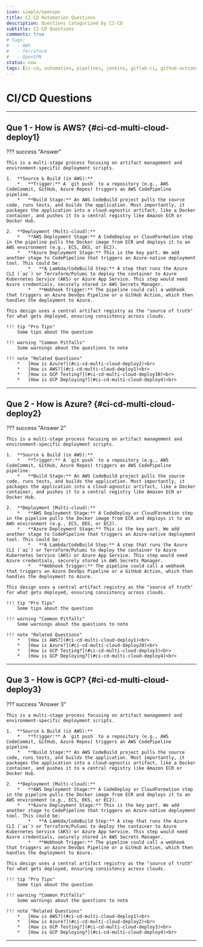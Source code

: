 ```yaml
---
icon: simple/openvpn
title: CI-CD Automation Questions
description: Questions Categorized by CI-CD
subtitle: CI-CD Questions
comments: true 
# tags:
#   - AWS
#   - Terraform
#   - OpenVPN
status: new
tags: [ci-cd, automation, pipelines, jenkins, gitlab-ci, github-actions, azure-devops, ci-cd]
---
```


<!-- # Ci Cd Automation -->

<!-- ## Question A: Placeholder Question?
Your answer goes here. -->


# CI/CD Questions

---

## Que 1 - How is AWS? {#ci-cd-multi-cloud-deploy1}

??? success "Answer"

    This is a multi-stage process focusing on artifact management and environment-specific deployment scripts.
    
    1.  **Source & Build (in AWS):**
        *   **Trigger:** A `git push` to a repository (e.g., AWS CodeCommit, GitHub, Azure Repos) triggers an AWS CodePipeline pipeline.
        *   **Build Stage:** An AWS CodeBuild project pulls the source code, runs tests, and builds the application. Most importantly, it packages the application into a cloud-agnostic artifact, like a Docker container, and pushes it to a central registry like Amazon ECR or Docker Hub.
    
    2.  **Deployment (Multi-cloud):**
        *   **AWS Deployment Stage:** A CodeDeploy or CloudFormation step in the pipeline pulls the Docker image from ECR and deploys it to an AWS environment (e.g., ECS, EKS, or EC2).
        *   **Azure Deployment Stage:** This is the key part. We add another stage to CodePipeline that triggers an Azure-native deployment tool. This could be:
            *   **A Lambda/CodeBuild Step:** A step that runs the Azure CLI (`az`) or Terraform/Pulumi to deploy the container to Azure Kubernetes Service (AKS) or Azure App Service. This step would need Azure credentials, securely stored in AWS Secrets Manager.
            *   **Webhook Trigger:** The pipeline could call a webhook that triggers an Azure DevOps Pipeline or a GitHub Action, which then handles the deployment to Azure.

    This design uses a central artifact registry as the "source of truth" for what gets deployed, ensuring consistency across clouds.

    !!! tip "Pro Tips"
        Some tips about the question

    !!! warning "Common Pitfalls"
        Some warnings about the questions to note

    !!! note "Related Questions"
        *   [How is Azure?](#ci-cd-multi-cloud-deploy2)<br>
        *   [How is AWS?](#ci-cd-multi-cloud-deploy1)<br>
        *   [How is GCP Testing?](#ci-cd-multi-cloud-deploy30)<br>
        *   [How is GCP Deploying?](#ci-cd-multi-cloud-deploy4)<br>

---

## Que 2 - How is Azure? {#ci-cd-multi-cloud-deploy2}

??? success "Answer 2"

    This is a multi-stage process focusing on artifact management and environment-specific deployment scripts.
    
    1.  **Source & Build (in AWS):**
        *   **Trigger:** A `git push` to a repository (e.g., AWS CodeCommit, GitHub, Azure Repos) triggers an AWS CodePipeline pipeline.
        *   **Build Stage:** An AWS CodeBuild project pulls the source code, runs tests, and builds the application. Most importantly, it packages the application into a cloud-agnostic artifact, like a Docker container, and pushes it to a central registry like Amazon ECR or Docker Hub.
    
    2.  **Deployment (Multi-cloud):**
        *   **AWS Deployment Stage:** A CodeDeploy or CloudFormation step in the pipeline pulls the Docker image from ECR and deploys it to an AWS environment (e.g., ECS, EKS, or EC2).
        *   **Azure Deployment Stage:** This is the key part. We add another stage to CodePipeline that triggers an Azure-native deployment tool. This could be:
            *   **A Lambda/CodeBuild Step:** A step that runs the Azure CLI (`az`) or Terraform/Pulumi to deploy the container to Azure Kubernetes Service (AKS) or Azure App Service. This step would need Azure credentials, securely stored in AWS Secrets Manager.
            *   **Webhook Trigger:** The pipeline could call a webhook that triggers an Azure DevOps Pipeline or a GitHub Action, which then handles the deployment to Azure.

    This design uses a central artifact registry as the "source of truth" for what gets deployed, ensuring consistency across clouds.

    !!! tip "Pro Tips"
        Some tips about the question

    !!! warning "Common Pitfalls"
        Some warnings about the questions to note

    !!! note "Related Questions"
        *   [How is AWS?](#ci-cd-multi-cloud-deploy1)<br>
        *   [How is Azure?](#ci-cd-multi-cloud-deploy20)<br>
        *   [How is GCP Testing?](#ci-cd-multi-cloud-deploy3)<br>
        *   [How is GCP Deploying?](#ci-cd-multi-cloud-deploy4)<br>

---

## Que 3 - How is GCP? {#ci-cd-multi-cloud-deploy3}

??? success "Answer 3"

    This is a multi-stage process focusing on artifact management and environment-specific deployment scripts.
    
    1.  **Source & Build (in AWS):**
        *   **Trigger:** A `git push` to a repository (e.g., AWS CodeCommit, GitHub, Azure Repos) triggers an AWS CodePipeline pipeline.
        *   **Build Stage:** An AWS CodeBuild project pulls the source code, runs tests, and builds the application. Most importantly, it packages the application into a cloud-agnostic artifact, like a Docker container, and pushes it to a central registry like Amazon ECR or Docker Hub.
    
    2.  **Deployment (Multi-cloud):**
        *   **AWS Deployment Stage:** A CodeDeploy or CloudFormation step in the pipeline pulls the Docker image from ECR and deploys it to an AWS environment (e.g., ECS, EKS, or EC2).
        *   **Azure Deployment Stage:** This is the key part. We add another stage to CodePipeline that triggers an Azure-native deployment tool. This could be:
            *   **A Lambda/CodeBuild Step:** A step that runs the Azure CLI (`az`) or Terraform/Pulumi to deploy the container to Azure Kubernetes Service (AKS) or Azure App Service. This step would need Azure credentials, securely stored in AWS Secrets Manager.
            *   **Webhook Trigger:** The pipeline could call a webhook that triggers an Azure DevOps Pipeline or a GitHub Action, which then handles the deployment to Azure.

    This design uses a central artifact registry as the "source of truth" for what gets deployed, ensuring consistency across clouds.

    !!! tip "Pro Tips"
        Some tips about the question

    !!! warning "Common Pitfalls"
        Some warnings about the questions to note

    !!! note "Related Questions"
        *   [How is AWS?](#ci-cd-multi-cloud-deploy1)<br>
        *   [How is Azure?](#ci-cd-multi-cloud-deploy2)<br>
        *   [How is GCP Testing?](#ci-cd-multi-cloud-deploy3)<br>
        *   [How is GCP Deploying?](#ci-cd-multi-cloud-deploy4)<br>

---
